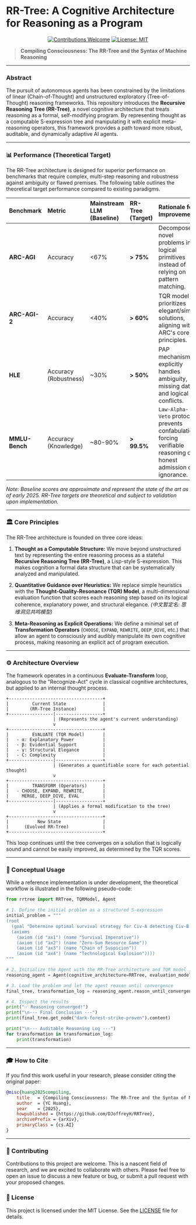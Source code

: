 # RR-Tree: A Cognitive Architecture for Reasoning as a Program

<p align="center">
  <a href="CONTRIBUTING.md"><img src="https://img.shields.io/badge/Contributions-Welcome-brightgreen.svg" alt="Contributions Welcome"></a>
  <a href="https://github.com/DJoffreyH/RRTree/blob/main/LICENSE"><img src="https://img.shields.io/badge/License-MIT-blue.svg" alt="License: MIT"></a>
</p>

> **Compiling Consciousness: The RR-Tree and the Syntax of Machine Reasoning**

---

### **Abstract**

The pursuit of autonomous agents has been constrained by the limitations of linear (Chain-of-Thought) and unstructured exploratory (Tree-of-Thought) reasoning frameworks. This repository introduces the **Recursive Reasoning Tree (RR-Tree)**, a novel cognitive architecture that treats reasoning as a formal, self-modifying program. By representing thought as a computable S-expression tree and manipulating it with explicit meta-reasoning operators, this framework provides a path toward more robust, auditable, and dynamically adaptive AI agents.

---

### **📊 Performance (Theoretical Target)**

The RR-Tree architecture is designed for superior performance on benchmarks that require complex, multi-step reasoning and robustness against ambiguity or flawed premises. The following table outlines the theoretical target performance compared to existing paradigms.

| Benchmark | Metric | Mainstream LLM (Baseline) | RR-Tree (Target) | Rationale for Improvement |
| :--- | :--- | :--- | :--- | :--- |
| **ARC-AGI** | Accuracy | <67% | **> 75%** | Decomposes novel problems into logical primitives instead of relying on pattern matching. |
| **ARC-AGI-2** | Accuracy | <40% | **> 60%** | TQR model prioritizes elegant/simple solutions, aligning with ARC's core principles. |
| **HLE** | Accuracy (Robustness) | ~30% | **> 50%** | PAP mechanism explicitly handles ambiguity, missing data, and logical conflicts. |
| **MMLU-Bench** | Accuracy (Knowledge) | ~80-90% | **> 99.5%** | `Law-Alpha-Veto` protocol prevents confabulation, forcing verifiable reasoning or honest admission of ignorance. |

*Note: Baseline scores are approximate and represent the state of the art as of early 2025. RR-Tree targets are theoretical and subject to validation upon implementation.*

---

### **🏛️ Core Principles**

The RR-Tree architecture is founded on three core ideas:

1.  **Thought as a Computable Structure:** We move beyond unstructured text by representing the entire reasoning process as a stateful **Recursive Reasoning Tree (RR-Tree)**, a Lisp-style S-expression. This makes cognition a formal data structure that can be systematically analyzed and manipulated.

2.  **Quantitative Guidance over Heuristics:** We replace simple heuristics with the **Thought-Quality-Resonance (TQR) Model**, a multi-dimensional evaluation function that scores each reasoning step based on its logical coherence, explanatory power, and structural elegance. *(中文暂定名: 思维洞见共鸣模型)*

3.  **Meta-Reasoning as Explicit Operations:** We define a minimal set of **Transformation Operators** (`CHOOSE`, `EXPAND`, `REWRITE`, `DEEP_DIVE`, etc.) that allow an agent to consciously and audibly manipulate its own cognitive process, making reasoning an explicit act of program execution.

---

### **⚙️ Architecture Overview**

The framework operates in a continuous **Evaluate-Transform** loop, analogous to the "Recognize-Act" cycle in classical cognitive architectures, but applied to an internal thought process.

```
+------------------------------------+
|         Current State              |
|        (RR-Tree Instance)          |
+-----------------|------------------+
                  | (Represents the agent's current understanding)
                  v
+------------------------------------+
|         EVALUATE (TQR Model)       |
|   - α: Explanatory Power           |
|   - β: Evidential Support          |
|   - γ: Structural Elegance         |
|   - C: Complexity                  |
+-----------------|------------------+
                  | (Generates a quantifiable score for each potential thought)
                  v
+------------------------------------+
|         TRANSFORM (Operators)      |
|   - CHOOSE, EXPAND, REWRITE,       |
|     MERGE, DEEP_DIVE, EVAL         |
+-----------------|------------------+
                  | (Applies a formal modification to the tree)
                  v
+------------------------------------+
|           New State                |
|      (Evolved RR-Tree)             |
+------------------------------------+
```

This loop continues until the tree converges on a solution that is logically sound and cannot be easily improved, as determined by the TQR scores.

---

### **🚀 Conceptual Usage**

While a reference implementation is under development, the theoretical workflow is illustrated in the following pseudo-code:

```python
from rrtree import RRTree, TQRModel, Agent

# 1. Define the initial problem as a structured S-expression
initial_problem = """
(root
  (goal "Determine optimal survival strategy for Civ-A detecting Civ-B.")
  (axioms
    (axiom (id "ax1") (name "Survival Imperative"))
    (axiom (id "ax2") (name "Zero-Sum Resource Game"))
    (axiom (id "ax3") (name "Chain of Suspicion"))
    (axiom (id "ax4") (name "Technological Explosion"))))
"""

# 2. Initialize the Agent with the RR-Tree architecture and TQR model
reasoning_agent = Agent(cognitive_architecture=RRTree, evaluation_model=TQRModel)

# 3. Load the problem and let the agent reason until convergence
final_tree, transformation_log = reasoning_agent.reason_until_convergence(initial_problem)

# 4. Inspect the results
print("✅ Reasoning converged!")
print("\n--- Final Conclusion ---")
print(final_tree.get_node("dark-forest-strike-proven").content)

print("\n--- Auditable Reasoning Log ---")
for transformation in transformation_log:
    print(transformation)
```

---

### **🎓 How to Cite**

If you find this work useful in your research, please consider citing the original paper:

```bibtex
@misc{huang2025compiling,
    title   = {Compiling Consciousness: The RR-Tree and the Syntax of Machine Reasoning},
    author  = {YC Huang},
    year    = {2025},
    howpublished = {https://github.com/DJoffreyH/RRTree},
    archivePrefix = {arXiv},
    primaryClass = {cs.AI}
}
```

---

### **🤝 Contributing**

Contributions to this project are welcome. This is a nascent field of research, and we are excited to collaborate with others. Please feel free to open an issue to discuss a new feature or bug, or submit a pull request with your proposed changes.

### **📜 License**

This project is licensed under the MIT License. See the [LICENSE](LICENSE) file for details.
